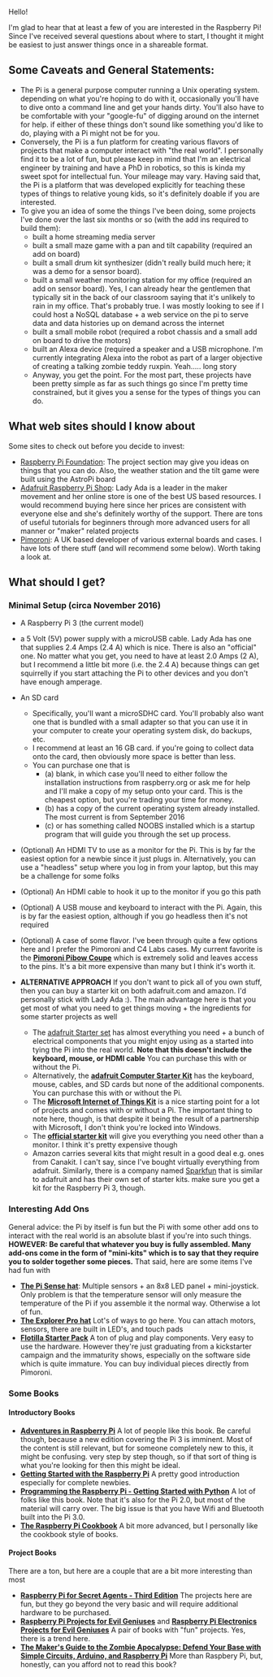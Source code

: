 Hello!

I'm glad to hear that at least a few of you are interested in the Raspberry Pi! Since I've received several questions about where to start, I thought it might be easiest to just answer things once in a shareable format. 

## Some Caveats and General Statements:

- The Pi is a general purpose computer running a Unix operating system. depending on what you're hoping to do with it, occasionally you'll have to dive onto a command line and get your hands dirty. You'll also have to be comfortable with your "google-fu" of digging around on the internet for help. if either of these things don't sound like something you'd like to do, playing with a Pi might not be for you.
- Conversely, the Pi is a fun platform for creating various flavors of projects that make a computer interact with "the real world". I personally find it to be a lot of fun, but please keep in mind that I'm an electrical engineer by training and have a PhD in robotics, so this is kinda my sweet spot for intellectual fun. Your mileage may vary. Having said that, the Pi is a platform that was developed explicitly for teaching these types of things to relative young kids, so it's definitely doable if you are interested.
- To give you an idea of some the things I've been doing, some projects I've done over the last six months or so (with the add ins required to build them):
	- built a home streaming media server 
	- built a small maze game with a pan and tilt capability (required an add on board)
	- built a small drum kit synthesizer (didn't really build much here; it was a demo for a sensor board).
	- built a small weather monitoring station for my office (required an add on sensor board). Yes, I can already hear the gentlemen that typically sit in the back of our classroom saying that it's unlikely to rain in my office. That's probably true. I was mostly looking to see if I could host a NoSQL database + a web service on the pi to serve data and data histories up on demand across the internet
	- built a small mobile robot (required a robot chassis and a small add on board to drive the motors)
	- built an Alexa device (required a speaker and a USB microphone. I'm currently integrating Alexa into the robot as part of a larger objective of creating a talking zombie teddy ruxpin. Yeah..... long story
	- Anyway, you get the point. For the most part, these projects have been pretty simple as far as such things go since I'm pretty time constrained, but it gives you a sense for the types of things you can do.

## What web sites should I know about

Some sites to check out before you decide to invest:

- [Raspberry Pi Foundation](https://www.raspberrypi.org): The project section may give you ideas on things that you can do. Also, the weather station and the tilt game were built using the AstroPi board
- [Adafruit Raspberry Pi Shop](https://www.adafruit.com/category/105): Lady Ada is a leader in the maker movement and her online store is one of the best US based resources. I would recommend buying here since her prices are consistent with everyone else and she's definitely worthy of the support. There are tons of useful tutorials for beginners through more advanced users for all manner or "maker" related projects
- [Pimoroni](https://shop.pimoroni.com): A UK based developer of various external boards and cases. I have lots of there stuff (and will recommend some below). Worth taking a look at.

## What should I get?

### Minimal Setup (circa November 2016)

- A Raspberry Pi 3 (the current model)
- a 5 Volt (5V) power supply with a microUSB cable. Lady Ada has one that supplies 2.4 Amps (2.4 A) which is nice. There is also an "official" one. No matter what you get, you need to have at least 2.0 Amps (2 A), but I recommend a little bit more (i.e. the 2.4 A) because things can get squirrelly if you start attaching the Pi to other devices and you don't have enough amperage.
- An SD card
	- Specifically, you'll want a microSDHC card. You'll probably also want one that is bundled with a small adapter so that you can use it in your computer to create your operating system disk, do backups, etc.
	- I recommend at least an 16 GB card. if you're going to collect data onto the card, then obviously more space is better than less.
	- You can purchase one that is
		- (a) blank, in which case you'll need to either follow the installation instructions from raspberry.org or ask me for help and I'll make a copy of my setup onto your card. This is the cheapest option, but you're trading your time for money.
		- (b) has a copy of the current operating system already installed. The most current is from September 2016
		- (c) or has something called NOOBS installed which is a startup program that will guide you through the set up process. 
- (Optional) An HDMI TV to use as a monitor for the Pi. This is by far the easiest option for a newbie since it just plugs in. Alternatively, you can use a "headless" setup where you log in from your laptop, but this may be a challenge for some folks
- (Optional) An HDMI cable to hook it up to the monitor if you go this path
- (Optional) A USB mouse and keyboard to interact with the Pi. Again, this is by far the easiest option, although if you go headless then it's not required
- (Optional) A case of some flavor. I've been through quite a few options here and I prefer the Pimoroni and C4 Labs cases. My current favorite is the [**Pimoroni Pibow Coupe**](https://www.adafruit.com/products/1984) which is extremely solid and leaves access to the pins. It's a bit more expensive than many but I think it's worth it.

- **ALTERNATIVE APPROACH** If you don't want to pick all of you own stuff, then you can buy a starter kit on both adafruit.com and amazon. I'd personally stick with Lady Ada :). The main advantage here is that you get most of what you need to get things moving + the ingredients for some starter projects as well
	- The [adafruit Starter set](https://www.adafruit.com/products/3058) has almost everything you need + a bunch of electrical components that you might enjoy using as a started into tying the Pi into the real world. **Note that this doesn't include the keyboard, mouse, or HDMI cable** You can purchase this with or without the Pi.
	- Alternatively, the [**adafruit Computer Starter Kit**](https://www.adafruit.com/products/1806)  has the keyboard, mouse, cables, and SD cards but none of the additional components. You can purchase this with or without the Pi.
	- The [**Microsoft Internet of Things Kit**](https://www.adafruit.com/products/2733) is a nice starting point for a lot of projects and comes with or without a Pi. The important thing to note here, though, is that despite it being the result of a partnership with Microsoft, I don't think you're locked into Windows.
	- The [**official starter kit**](https://www.adafruit.com/products/3277) will give you everything you need other than a monitor. I think it's pretty expensive though 
	- Amazon carries several kits that might result in a good deal e.g. ones from Canakit. I can't say, since I've bought virtually everything from adafruit. Similarly, there is a company named [Sparkfun](https://www.sparkfun.com) that is similar to adafruit and has their own set of starter kits. make sure you get a kit for the Raspberry Pi 3, though.

### Interesting Add Ons

General advice: the Pi by itself is fun but the Pi with some other add ons to interact with the real world is an absolute blast if you're into such things. **HOWEVER: Be careful that whatever you buy is fully assembled. Many add-ons come in the form of "mini-kits" which is to say that they require you to solder together some pieces.** That said, here are some items I've had fun with

* [**The Pi Sense hat**](https://www.adafruit.com/products/2738): Multiple sensors + an 8x8 LED panel + mini-joystick. Only problem is that the temperature sensor will only measure the temperature of the Pi if you assemble it the normal way. Otherwise a lot of fun. 
* [**The Explorer Pro hat**](https://www.adafruit.com/products/2427) Lot's of ways to go here. You can attach motors, sensors, there are built in LED's, and touch pads
* [**Flotilla Starter Pack**](https://www.adafruit.com/products/3247) A ton of plug and play components. Very easy to use the hardware. However they're just graduating from a kickstarter campaign and the immaturity shows, especially on the software side which is quite immature. You can buy individual pieces directly from Pimoroni.

### Some Books

#### Introductory Books
* [**Adventures in Raspberry Pi**](https://amzn.com/1119046025) A lot of people like this book. Be careful though, because a new edition covering the Pi 3 is imminent. Most of the content is still relevant, but for someone completely new to this, it might be confusing. very step by step though, so if that sort of thing is what you're looking for then this might be ideal.
* [**Getting Started with the Raspberry Pi**]( https://amzn.com/B01I28HXIS) A pretty good introduction especially for complete newbies.  
* [**Programming the Raspberry Pi - Getting Started with Python**](https://amzn.com/1259587401) A lot of folks like this book. Note that it's also for the Pi 2.0, but most of the material will carry over. The big issue is that you have Wifi and Bluetooth built into the Pi 3.0.
* [**The Raspberry Pi Cookbook**](https://amzn.com/1491939109) A bit more advanced, but I personally like the cookbook style of books. 

#### Project Books
There are a ton, but here are a couple that are a bit more interesting than most

* [**Raspberry Pi for Secret Agents - Third Edition**](https://amzn.com/1786463547) The projects here are fun, but they go beyond the very basic and will require additional hardware to be purchased. 
* [**Raspberry Pi Projects for Evil Geniuses**](https://amzn.com/0071821589) and [**Raspberry Pi Electronics Projects for Evil Geniuses**](https://amzn.com/1259640582) A pair of books with "fun" projects. Yes, there is a trend here.
* [**The Maker's Guide to the Zombie Apocalypse: Defend Your Base with Simple Circuits, Arduino, and Raspberry Pi**](https://amzn.com/1593276672) More than Raspbery Pi, but, honestly, can you afford not to read this book?

